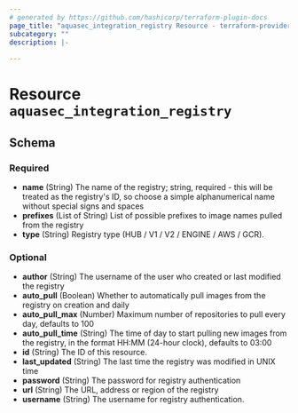 ```yaml
---
# generated by https://github.com/hashicorp/terraform-plugin-docs
page_title: "aquasec_integration_registry Resource - terraform-provider-aquasec"
subcategory: ""
description: |-
  
---
```


# Resource `aquasec_integration_registry`





<!-- schema generated by tfplugindocs -->
## Schema

### Required

- **name** (String) The name of the registry; string, required - this will be treated as the registry's ID, so choose a simple alphanumerical name without special signs and spaces
- **prefixes** (List of String) List of possible prefixes to image names pulled from the registry
- **type** (String) Registry type (HUB / V1 / V2 / ENGINE / AWS / GCR).

### Optional

- **author** (String) The username of the user who created or last modified the registry
- **auto_pull** (Boolean) Whether to automatically pull images from the registry on creation and daily
- **auto_pull_max** (Number) Maximum number of repositories to pull every day, defaults to 100
- **auto_pull_time** (String) The time of day to start pulling new images from the registry, in the format HH:MM (24-hour clock), defaults to 03:00
- **id** (String) The ID of this resource.
- **last_updated** (String) The last time the registry was modified in UNIX time
- **password** (String) The password for registry authentication
- **url** (String) The URL, address or region of the registry
- **username** (String) The username for registry authentication.


